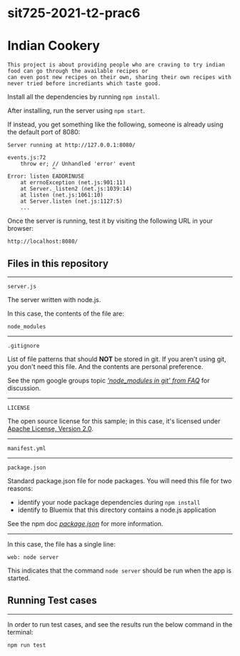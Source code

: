 # sit725-2021-t2-prac6

# Indian Cookery
    This project is about providing people who are craving to try indian food can go through the available recipes or 
    can even post new recipes on their own, sharing their own recipes with never tried before incrediants which taste good.

Install all the dependencies by running `npm install`.

After installing, run the server using `npm start`.



If instead, you get something like the following, someone is already
using the default port of 8080:

    Server running at http://127.0.0.1:8080/

    events.js:72
        throw er; // Unhandled 'error' event
                  ^
    Error: listen EADDRINUSE
        at errnoException (net.js:901:11)
        at Server._listen2 (net.js:1039:14)
        at listen (net.js:1061:10)
        at Server.listen (net.js:1127:5)
        ...

Once the server is running, test it by visiting the following URL in your
browser:

    http://localhost:8080/


## Files in this repository
--------------------------------------------------------------------------------

`server.js`

The server written with node.js.  

In this case, the contents of the file are:

    node_modules

---

`.gitignore`

List of file patterns that should **NOT** be stored in git.  If you aren't using
git, you don't need this file.  And the contents are personal preference.

See the npm google groups topic
*['node_modules in git' from FAQ](https://groups.google.com/forum/#!topic/npm-/8SRXhD6uMmk)*
for discussion.

---

`LICENSE`

The open source license for this sample; in this case, it's licensed under
[Apache License, Version 2.0](http://www.apache.org/licenses/LICENSE-2.0).

---

`manifest.yml`

---

`package.json`

Standard package.json file for node packages.  You will need this file for two
reasons:

* identify your node package dependencies during `npm install`
* identify to Bluemix that this directory contains a node.js application

See the npm doc
*[package.json](https://npmjs.org/doc/json.html)*
for more information.

---

In this case, the file has a single line:

    web: node server

This indicates that the command `node server` should be run when the app is
started.

## Running Test cases
-------------------------------------------------------------------------------

In order to run test cases, and see the results run the below command in the terminal:

`npm run test`